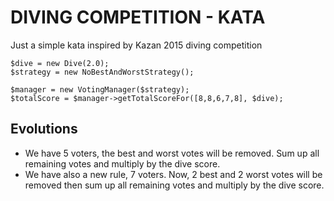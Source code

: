 # DIVING COMPETITION - KATA

Just a simple kata inspired by Kazan 2015 diving competition

```
$dive = new Dive(2.0);
$strategy = new NoBestAndWorstStrategy();

$manager = new VotingManager($strategy);
$totalScore = $manager->getTotalScoreFor([8,8,6,7,8], $dive);
```

## Evolutions

 * We have 5 voters, the best and worst votes will be removed. Sum up all
remaining votes and multiply by the dive score.
 * We have also a new rule, 7 voters. Now, 2 best and 2 worst votes will be
removed then sum up all remaining votes and multiply by the dive score.


